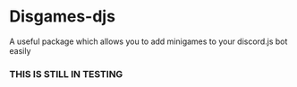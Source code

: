 # Disgames-djs
A useful package which allows you to add minigames to your discord.js bot easily

### THIS IS STILL IN TESTING
